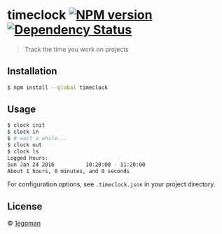 # timeclock [![NPM version][npm-image]][npm-url] [![Dependency Status][daviddm-image]][daviddm-url]
> Track the time you work on projects

## Installation

```sh
$ npm install --global timeclock
```

## Usage
```bash
$ clock init
$ clock in
$ # wait a while...
$ clock out
$ clock ls
Logged Hours:
Sun Jan 24 2016          10:20:00 - 11:20:00
About 1 hours, 0 minutes, and 0 seconds
```
For configuration options, see `.timeclock.json` in your project directory.

## License
 © [1egoman](rgaus.net)


[npm-image]: https://badge.fury.io/js/timeclock.svg
[npm-url]: https://npmjs.org/package/timeclock
[travis-image]: https://travis-ci.org/1egoman/timeclock.svg?branch=master
[travis-url]: https://travis-ci.org/1egoman/timeclock
[daviddm-image]: https://david-dm.org/1egoman/timeclock.svg?theme=shields.io
[daviddm-url]: https://david-dm.org/1egoman/timeclock
